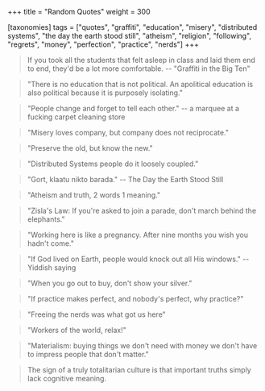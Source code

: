 +++
title = "Random Quotes"
weight = 300

[taxonomies]
tags = ["quotes", "graffiti", "education", "misery", "distributed systems",
"the day the earth stood still", "atheism", "religion", "following",
"regrets", "money", "perfection", "practice", "nerds"]
+++

> If you took all the students that felt asleep in class and laid them end to
> end, they'd be a lot more comfortable.
-- "Graffiti in the Big Ten"

> "There is no education that is not political. An apolitical education is
> also political because it is purposely isolating."

> "People change and forget to tell each other."
-- a marquee at a fucking carpet cleaning store

> "Misery loves company, but company does not reciprocate."

> "Preserve the old, but know the new."

> "Distributed Systems people do it loosely coupled."

> "Gort, klaatu nikto barada."
-- The Day the Earth Stood Still

> "Atheism and truth, 2 words 1 meaning."

> "Zisla's Law:
> If you're asked to join a parade, don't march behind the elephants."

> "Working here is like a pregnancy. After nine months you wish you hadn't
> come."

> "If God lived on Earth, people would knock out all His windows."
-- Yiddish saying

> "When you go out to buy, don't show your silver."

> "If practice makes perfect, and nobody's perfect, why practice?"

> "Freeing the nerds was what got us here"

> "Workers of the world, relax!"

> "Materialism: buying things we don't need with money we don't have to
> impress people that don't matter."

> The sign of a truly totalitarian culture is that important truths simply
> lack cognitive meaning.

